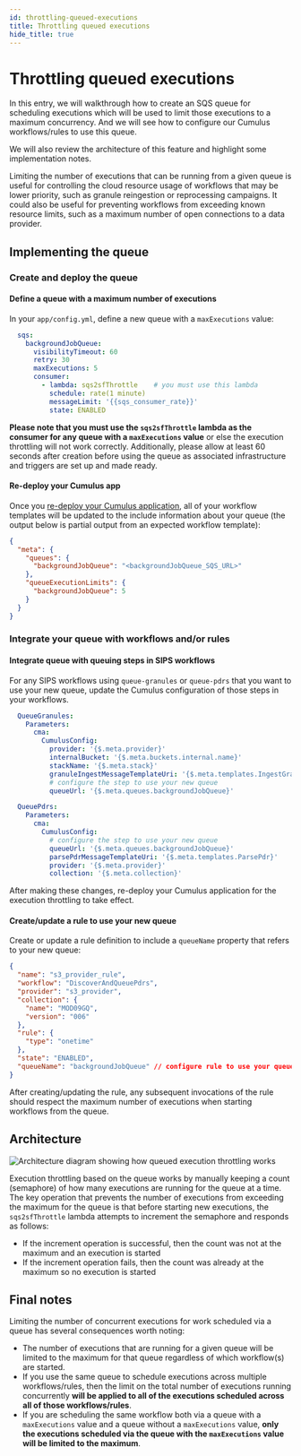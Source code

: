 ```yaml
---
id: throttling-queued-executions
title: Throttling queued executions
hide_title: true
---
```


# Throttling queued executions

In this entry, we will walkthrough how to create an SQS queue for scheduling executions which will be used to limit those executions to a maximum concurrency. And we will see how to configure our Cumulus workflows/rules to use this queue.

We will also review the architecture of this feature and highlight some implementation notes.

Limiting the number of executions that can be running from a given queue is useful for controlling the cloud resource usage of workflows that may be lower priority, such as granule reingestion or reprocessing campaigns. It could also be useful for preventing workflows from exceeding known resource limits, such as a maximum number of open connections to a data provider.

## Implementing the queue

### Create and deploy the queue

#### Define a queue with a maximum number of executions

In your `app/config.yml`, define a new queue with a `maxExecutions` value:

```yaml
  sqs:
    backgroundJobQueue:
      visibilityTimeout: 60
      retry: 30
      maxExecutions: 5
      consumer:
        - lambda: sqs2sfThrottle    # you must use this lambda
          schedule: rate(1 minute)
          messageLimit: '{{sqs_consumer_rate}}'
          state: ENABLED
```

**Please note that you must use the `sqs2sfThrottle` lambda as the consumer for any queue with a `maxExecutions` value** or else the execution throttling will not work correctly.
Additionally, please allow at least 60 seconds after creation before using the queue as associated infrastructure and triggers are set up and made ready.

#### Re-deploy your Cumulus app

Once you [re-deploy your Cumulus application](../deployment/deployment-readme#update-cumulus), all of your workflow templates will be updated to the include information about your queue (the output below is partial output from an expected workflow template):

```json
{
  "meta": {
    "queues": {
      "backgroundJobQueue": "<backgroundJobQueue_SQS_URL>"
    },
    "queueExecutionLimits": {
      "backgroundJobQueue": 5
    }
  }
}
```

### Integrate your queue with workflows and/or rules

#### Integrate queue with queuing steps in SIPS workflows

For any SIPS workflows using `queue-granules` or `queue-pdrs` that you want to use your new queue, update the Cumulus configuration of those steps in your workflows.

```yaml
  QueueGranules:
    Parameters:
      cma:
        CumulusConfig:
          provider: '{$.meta.provider}'
          internalBucket: '{$.meta.buckets.internal.name}'
          stackName: '{$.meta.stack}'
          granuleIngestMessageTemplateUri: '{$.meta.templates.IngestGranule}'
          # configure the step to use your new queue
          queueUrl: '{$.meta.queues.backgroundJobQueue}'
```

```yaml
  QueuePdrs:
    Parameters:
      cma:
        CumulusConfig:
          # configure the step to use your new queue
          queueUrl: '{$.meta.queues.backgroundJobQueue}'
          parsePdrMessageTemplateUri: '{$.meta.templates.ParsePdr}'
          provider: '{$.meta.provider}'
          collection: '{$.meta.collection}'
```

After making these changes, re-deploy your Cumulus application for the execution throttling to take effect.

#### Create/update a rule to use your new queue

Create or update a rule definition to include a `queueName` property that refers to your new queue:

```json
{
  "name": "s3_provider_rule",
  "workflow": "DiscoverAndQueuePdrs",
  "provider": "s3_provider",
  "collection": {
    "name": "MOD09GQ",
    "version": "006"
  },
  "rule": {
    "type": "onetime"
  },
  "state": "ENABLED",
  "queueName": "backgroundJobQueue" // configure rule to use your queue
}
```

After creating/updating the rule, any subsequent invocations of the rule should respect the maximum number of executions when starting workflows from the queue.

## Architecture

![Architecture diagram showing how queued execution throttling works](assets/queued-execution-throttling.png)

Execution throttling based on the queue works by manually keeping a count (semaphore) of how many executions are running for the queue at a time. The key operation that prevents the number of executions from exceeding the maximum for the queue is that before starting new executions, the `sqs2sfThrottle` lambda attempts to increment the semaphore and responds as follows:

- If the increment operation is successful, then the count was not at the maximum and an execution is started
- If the increment operation fails, then the count was already at the maximum so no execution is started

## Final notes

Limiting the number of concurrent executions for work scheduled via a queue has several consequences worth noting:

- The number of executions that are running for a given queue will be limited to the maximum for that queue regardless of which workflow(s) are started.
- If you use the same queue to schedule executions across multiple workflows/rules, then the limit on the total number of executions running concurrently **will be applied to all of the executions scheduled across all of those workflows/rules**.
- If you are scheduling the same workflow both via a queue with a `maxExecutions` value and a queue without a `maxExecutions` value, **only the executions scheduled via the queue with the `maxExecutions` value will be limited to the maximum**.
